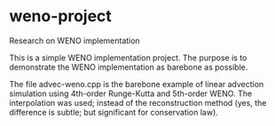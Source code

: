 # weno-project
Research on WENO implementation

This is a simple WENO implementation project. The purpose is to demonstrate the WENO implementation as barebone as
possible.

The file advec-weno.cpp is the barebone example of linear advection simulation
using 4th-order Runge-Kutta and 5th-order WENO. The interpolation was used;
instead of the reconstruction method (yes, the difference is subtle; but
significant for conservation law). 
